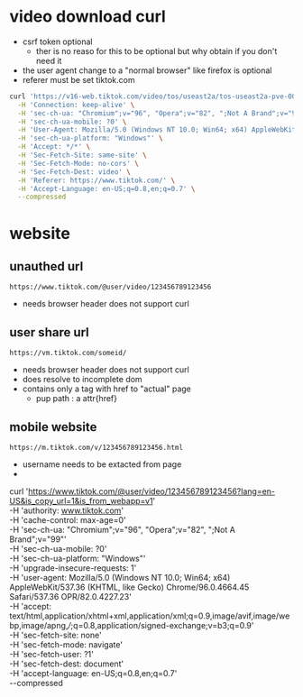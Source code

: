 # video download curl

-   csrf token optional
    -   ther is no reaso for this to be optional but why obtain if you don't need it
-   the user agent change to a "normal browser" like firefox is optional
-   referer must be set tiktok.com

```bash
curl 'https://v16-web.tiktok.com/video/tos/useast2a/tos-useast2a-pve-0068/........' \
  -H 'Connection: keep-alive' \
  -H 'sec-ch-ua: "Chromium";v="96", "Opera";v="82", ";Not A Brand";v="99"' \
  -H 'sec-ch-ua-mobile: ?0' \
  -H 'User-Agent: Mozilla/5.0 (Windows NT 10.0; Win64; x64) AppleWebKit/537.36 (KHTML, like Gecko) Chrome/96.0.4664.45 Safari/537.36 OPR/82.0.4227.23' \
  -H 'sec-ch-ua-platform: "Windows"' \
  -H 'Accept: */*' \
  -H 'Sec-Fetch-Site: same-site' \
  -H 'Sec-Fetch-Mode: no-cors' \
  -H 'Sec-Fetch-Dest: video' \
  -H 'Referer: https://www.tiktok.com/' \
  -H 'Accept-Language: en-US;q=0.8,en;q=0.7' \
  --compressed
```

# website

## unauthed url

`https://www.tiktok.com/@user/video/123456789123456`

-   needs browser header does not support curl

## user share url

`https://vm.tiktok.com/someid/`

-   needs browser header does not support curl
-   does resolve to incomplete dom
-   contains only a tag with href to "actual" page
    -   pup path : a attr{href}

## mobile website

`https://m.tiktok.com/v/123456789123456.html`

-   username needs to be extacted from page
-

curl 'https://www.tiktok.com/@user/video/123456789123456?lang=en-US&is_copy_url=1&is_from_webapp=v1' \
 -H 'authority: www.tiktok.com' \
 -H 'cache-control: max-age=0' \
 -H 'sec-ch-ua: "Chromium";v="96", "Opera";v="82", ";Not A Brand";v="99"' \
 -H 'sec-ch-ua-mobile: ?0' \
 -H 'sec-ch-ua-platform: "Windows"' \
 -H 'upgrade-insecure-requests: 1' \
 -H 'user-agent: Mozilla/5.0 (Windows NT 10.0; Win64; x64) AppleWebKit/537.36 (KHTML, like Gecko) Chrome/96.0.4664.45 Safari/537.36 OPR/82.0.4227.23' \
 -H 'accept: text/html,application/xhtml+xml,application/xml;q=0.9,image/avif,image/webp,image/apng,_/_;q=0.8,application/signed-exchange;v=b3;q=0.9' \
 -H 'sec-fetch-site: none' \
 -H 'sec-fetch-mode: navigate' \
 -H 'sec-fetch-user: ?1' \
 -H 'sec-fetch-dest: document' \
 -H 'accept-language: en-US;q=0.8,en;q=0.7' \
 --compressed
